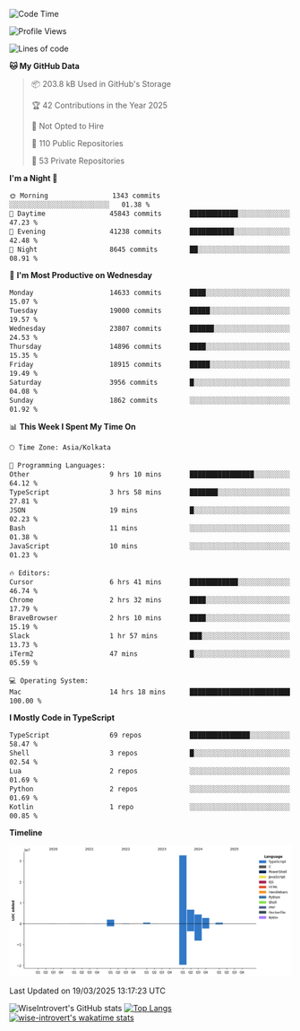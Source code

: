 <!--START_SECTION:waka-->
![Code Time](http://img.shields.io/badge/Code%20Time-2%2C270%20hrs%203%20mins-blue)

![Profile Views](http://img.shields.io/badge/Profile%20Views-3-blue)

![Lines of code](https://img.shields.io/badge/From%20Hello%20World%20I%27ve%20Written-50.4%20million%20lines%20of%20code-blue)

**🐱 My GitHub Data** 

> 📦 203.8 kB Used in GitHub's Storage 
 > 
> 🏆 42 Contributions in the Year 2025
 > 
> 🚫 Not Opted to Hire
 > 
> 📜 110 Public Repositories 
 > 
> 🔑 53 Private Repositories 
 > 
**I'm a Night 🦉** 

```text
🌞 Morning                1343 commits        ░░░░░░░░░░░░░░░░░░░░░░░░░   01.38 % 
🌆 Daytime                45843 commits       ████████████░░░░░░░░░░░░░   47.23 % 
🌃 Evening                41238 commits       ███████████░░░░░░░░░░░░░░   42.48 % 
🌙 Night                  8645 commits        ██░░░░░░░░░░░░░░░░░░░░░░░   08.91 % 
```
📅 **I'm Most Productive on Wednesday** 

```text
Monday                   14633 commits       ████░░░░░░░░░░░░░░░░░░░░░   15.07 % 
Tuesday                  19000 commits       █████░░░░░░░░░░░░░░░░░░░░   19.57 % 
Wednesday                23807 commits       ██████░░░░░░░░░░░░░░░░░░░   24.53 % 
Thursday                 14896 commits       ████░░░░░░░░░░░░░░░░░░░░░   15.35 % 
Friday                   18915 commits       █████░░░░░░░░░░░░░░░░░░░░   19.49 % 
Saturday                 3956 commits        █░░░░░░░░░░░░░░░░░░░░░░░░   04.08 % 
Sunday                   1862 commits        ░░░░░░░░░░░░░░░░░░░░░░░░░   01.92 % 
```


📊 **This Week I Spent My Time On** 

```text
🕑︎ Time Zone: Asia/Kolkata

💬 Programming Languages: 
Other                    9 hrs 10 mins       ████████████████░░░░░░░░░   64.12 % 
TypeScript               3 hrs 58 mins       ███████░░░░░░░░░░░░░░░░░░   27.81 % 
JSON                     19 mins             █░░░░░░░░░░░░░░░░░░░░░░░░   02.23 % 
Bash                     11 mins             ░░░░░░░░░░░░░░░░░░░░░░░░░   01.38 % 
JavaScript               10 mins             ░░░░░░░░░░░░░░░░░░░░░░░░░   01.23 % 

🔥 Editors: 
Cursor                   6 hrs 41 mins       ████████████░░░░░░░░░░░░░   46.74 % 
Chrome                   2 hrs 32 mins       ████░░░░░░░░░░░░░░░░░░░░░   17.79 % 
BraveBrowser             2 hrs 10 mins       ████░░░░░░░░░░░░░░░░░░░░░   15.19 % 
Slack                    1 hr 57 mins        ███░░░░░░░░░░░░░░░░░░░░░░   13.73 % 
iTerm2                   47 mins             █░░░░░░░░░░░░░░░░░░░░░░░░   05.59 % 

💻 Operating System: 
Mac                      14 hrs 18 mins      █████████████████████████   100.00 % 
```

**I Mostly Code in TypeScript** 

```text
TypeScript               69 repos            ███████████████░░░░░░░░░░   58.47 % 
Shell                    3 repos             █░░░░░░░░░░░░░░░░░░░░░░░░   02.54 % 
Lua                      2 repos             ░░░░░░░░░░░░░░░░░░░░░░░░░   01.69 % 
Python                   2 repos             ░░░░░░░░░░░░░░░░░░░░░░░░░   01.69 % 
Kotlin                   1 repo              ░░░░░░░░░░░░░░░░░░░░░░░░░   00.85 % 
```



**Timeline**

![Lines of Code chart](https://raw.githubusercontent.com/wise-introvert/wise-introvert/master/assets/bar_graph.png)


 Last Updated on 19/03/2025 13:17:23 UTC
<!--END_SECTION:waka-->

![WiseIntrovert's GitHub stats](https://github-readme-stats.vercel.app/api?username=wise-introvert&count_private=true&show_icons=true)
[![Top Langs](https://github-readme-stats.vercel.app/api/top-langs/?username=wise-introvert&langs_count=10)](https://github.com/anuraghazra/github-readme-stats)
[![wise-introvert's wakatime stats](https://github-readme-stats.vercel.app/api/wakatime?username=wiseintrovert)](https://github.com/anuraghazra/github-readme-stats)
